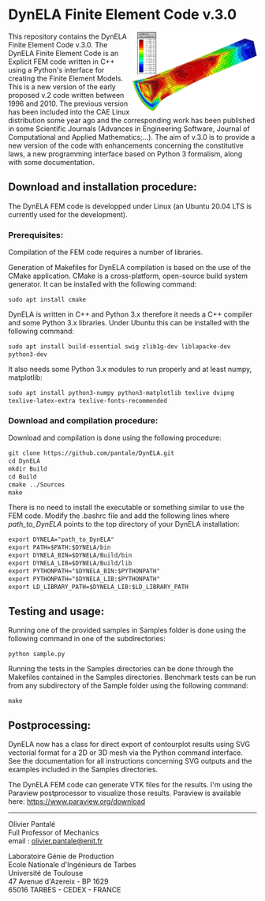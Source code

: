 # DynELA Finite Element Code v.3.0

<img src="Documentation/Figures/Taylor3D.png" width="50%" alt="Taylor impact test" align="right"/>

This repository contains the DynELA Finite Element Code v.3.0. The DynELA Finite Element Code is an Explicit FEM code written in C++ using a Python's interface for creating the Finite Element Models. This is a new version of the early proposed v.2 code written between 1996 and 2010. The previous version has been included into the CAE Linux distribution some year ago and the corresponding work has been published in some Scientific Journals (Advances in Engineering Software, Journal of Computational and Applied Mathematics;...). The aim of v.3.0 is to provide a new version of the code with enhancements concerning the constitutive laws, a new programming interface based on Python 3 formalism, along with some documentation.

## Download and installation procedure:

The DynELA FEM code is developped under Linux (an Ubuntu 20.04 LTS is currently used for the development).

### Prerequisites:

Compilation of the FEM code requires a number of libraries.

Generation of Makefiles for DynELA compilation is based on the use of the CMake application. CMake is a cross-platform, open-source build system generator. It can be installed with the following command:

	sudo apt install cmake

DynELA is written in C++ and Python 3.x therefore it needs a C++ compiler and some Python 3.x libraries. Under Ubuntu this can be installed with the following command:

	sudo apt install build-essential swig zlib1g-dev liblapacke-dev python3-dev
	
It also needs some Python 3.x modules to run properly and at least numpy, matplotlib:

	sudo apt install python3-numpy python3-matplotlib texlive dvipng texlive-latex-extra texlive-fonts-recommended

### Download and compilation procedure:

Download and compilation is done using the following procedure:

	git clone https://github.com/pantale/DynELA.git
	cd DynELA
	mkdir Build
	cd Build
	cmake ../Sources
	make

There is no need to install the executable or something similar to use the FEM code. Modify the .bashrc file and add the following lines where _path_to_DynELA_ points to the top directory of your DynELA installation:

	export DYNELA="path_to_DynELA"
	export PATH=$PATH:$DYNELA/bin
	export DYNELA_BIN=$DYNELA/Build/bin
	export DYNELA_LIB=$DYNELA/Build/lib
	export PYTHONPATH="$DYNELA_BIN:$PYTHONPATH"
	export PYTHONPATH="$DYNELA_LIB:$PYTHONPATH"
	export LD_LIBRARY_PATH=$DYNELA_LIB:$LD_LIBRARY_PATH

## Testing and usage:

Running one of the provided samples in Samples folder is done using the following command in one of the subdirectories:

	python sample.py

Running the tests in the Samples directories can be done through the Makefiles contained in the Samples directories. Benchmark tests can be run from any subdirectory of the Sample folder using the following command:

	make
	
## Postprocessing:

DynELA now has a class for direct export of contourplot results using SVG vectorial format for a 2D or 3D mesh via the Python command interface. See the documentation for all instructions concerning SVG outputs and the examples included in the Samples directories.

The DynELA FEM code can generate VTK files for the results. I'm using the Paraview postprocessor to visualize those results. Paraview is available here: https://www.paraview.org/download

***
Olivier Pantalé  
Full Professor of Mechanics  
email : olivier.pantale@enit.fr

Laboratoire Génie de Production  
Ecole Nationale d'Ingénieurs de Tarbes  
Université de Toulouse  
47 Avenue d'Azereix - BP 1629  
65016 TARBES - CEDEX - FRANCE